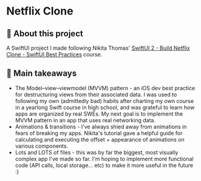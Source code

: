 # Netflix Clone 
## 📜 About this project 
A SwiftUI project I made following Nikita Thomas' [SwiftUI 2 - Build Netflix Clone - SwiftUI Best Practices](https://www.udemy.com/course/swiftui-netflix) course. 
## 💭 Main takeaways
- The Model–view–viewmodel (MVVM) pattern - an iOS dev best practice for destructuring views from their associated data. I was used to following my own (admittedly bad) habits after charting my own course in a yearlong Swift course in high school, and was grateful to learn how apps are organized by real SWEs. My next goal is to implement the MVVM pattern in an app that uses real networking data. 
- Animations & transitions - I've always shied away from animations in fears of breaking my apps. Nikita's tutorial gave a helpful guide for calculating and executing the offset + appearance of animations on various components.
- Lots and LOTS of files - this was by far the biggest, most visually complex app I've made so far. I'm hoping to implement more functional code (API calls, local storage... etc) to make it more useful in the future :)

